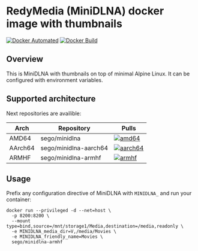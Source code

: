 # RedyMedia (MiniDLNA) docker image with thumbnails

[![Docker Automated](https://img.shields.io/docker/automated/sego/minidlna.svg?style=plastic)](https://hub.docker.com/r/sego/minidlna)
[![Docker Build](https://img.shields.io/docker/build/sego/minidlna.svg?style=plastic)](https://hub.docker.com/r/sego/minidlna)


## Overview

This is MiniDLNA with thumbnails on top of minimal Alpine Linux.
It can be configured with environment variables.


## Supported architecture

Next repositories are availible:

Arch | Repository | Pulls
------------|------------ | -------------
AMD64|sego/minidlna | [![amd64](https://img.shields.io/docker/pulls/sego/minidlna.svg?style=plastic)](https://hub.docker.com/r/sego/minidlna)
AArch64|sego/minidlna-aarch64 | [![aarch64](https://img.shields.io/docker/pulls/sego/minidlna-aarch64.svg?style=plastic)](https://hub.docker.com/r/sego/minidlna-aarch64) 
ARMHF|sego/minidlna-armhf | [![armhf](https://img.shields.io/docker/pulls/sego/minidlna-armhf.svg?style=plastic)](https://hub.docker.com/r/sego/minidlna-armhf)


## Usage

Prefix any configuration directive of MiniDLNA with `MINIDLNA_`
and run your container:

```
docker run --privileged -d --net=host \
  -p 8200:8200 \
  --mount type=bind,source=/mnt/storage1/Media,destination=/media,readonly \
  -e MINIDLNA_media_dir=V,/media/Movies \
  -e MINIDLNA_friendly_name=Movies \
  sego/minidlna-armhf
```
